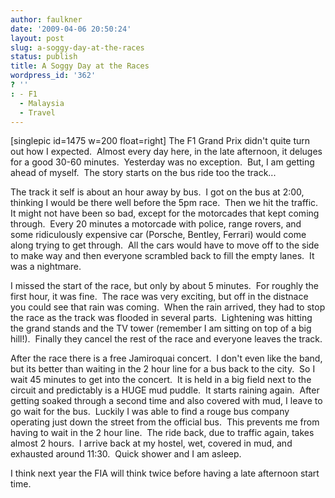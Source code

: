 ```yaml
---
author: faulkner
date: '2009-04-06 20:50:24'
layout: post
slug: a-soggy-day-at-the-races
status: publish
title: A Soggy Day at the Races
wordpress_id: '362'
? ''
: - F1
  - Malaysia
  - Travel
---
```


[singlepic id=1475 w=200 float=right] The F1 Grand Prix didn't quite turn out
how I expected.  Almost every day here, in the late afternoon, it deluges for
a good 30-60 minutes.  Yesterday was no exception.  But, I am getting ahead of
myself.  The story starts on the bus ride too the track...

The track it self is about an hour away by bus.  I got on the bus at 2:00,
thinking I would be there well before the 5pm race.  Then we hit the traffic.
It might not have been so bad, except for the motorcades that kept coming
through.  Every 20 minutes a motorcade with police, range rovers, and some
ridiculously expensive car (Porsche, Bentley, Ferrari) would come along trying
to get through.  All the cars would have to move off to the side to make way
and then everyone scrambled back to fill the empty lanes.  It was a nightmare.

I missed the start of the race, but only by about 5 minutes.  For roughly the
first hour, it was fine.  The race was very exciting, but off in the distnace
you could see that rain was coming.  When the rain arrived, they had to stop
the race as the track was flooded in several parts.  Lightening was hitting
the grand stands and the TV tower (remember I am sitting on top of a big
hill!).  Finally they cancel the rest of the race and everyone leaves the
track.

After the race there is a free Jamiroquai concert.  I don't even like the
band, but its better than waiting in the 2 hour line for a bus back to the
city.  So I wait 45 minutes to get into the concert.  It is held in a big
field next to the circuit and predictably is a HUGE mud puddle.  It starts
raining again.  After getting soaked through a second time and also covered
with mud, I leave to go wait for the bus.  Luckily I was able to find a rouge
bus company operating just down the street from the official bus.  This
prevents me from having to wait in the 2 hour line.  The ride back, due to
traffic again, takes almost 2 hours.  I arrive back at my hostel, wet, covered
in mud, and exhausted around 11:30.  Quick shower and I am asleep.

I think next year the FIA will think twice before having a late afternoon
start time.

